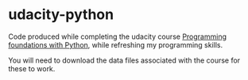 # udacity-python

Code produced while completing the udacity course [Programming foundations with Python](https://www.udacity.com/courses/ud036), while refreshing my programming skills.

You will need to download the data files associated with the course for these to work.
